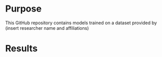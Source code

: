 # Purpose 

This GitHub repository contains models trained on a dataset provided by (insert researcher name and affiliations)


# Results 